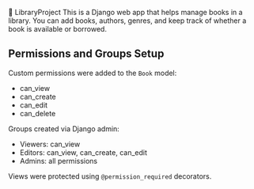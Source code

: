 📘 LibraryProject
This is a Django web app that helps manage books in a library. You can add books, authors, genres, and keep track of whether a book is available or borrowed.

## Permissions and Groups Setup

Custom permissions were added to the `Book` model:
- can_view
- can_create
- can_edit
- can_delete

Groups created via Django admin:
- Viewers: can_view
- Editors: can_view, can_create, can_edit
- Admins: all permissions

Views were protected using `@permission_required` decorators.
